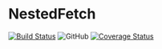 # NestedFetch

[![Build Status](https://travis-ci.org/saintlyzero/NestedFetch.svg?branch=master)](https://travis-ci.org/saintlyzero/NestedFetch) ![GitHub](https://img.shields.io/github/license/saintlyzero/NestedFetch?color=light%20green)
[![Coverage Status](https://coveralls.io/repos/github/saintlyzero/NestedFetch/badge.svg?branch=master)](https://coveralls.io/github/saintlyzero/NestedFetch?branch=master)
